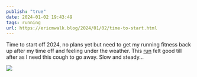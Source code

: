 ```yaml
---
publish: "true"
date: 2024-01-02 19:43:49
tags: running
url: https://ericmwalk.blog/2024/01/02/time-to-start.html
---
```


Time to start off 2024, no plans yet but need to get my running fitness back up after my time off and feeling under the weather. This [run](https://strava.com/activities/10481194536) felt good till after as I need this cough to go away. Slow and steady...

![](https://ericmwalk.blog/uploads/2024/f6a31ccc7e.jpg)